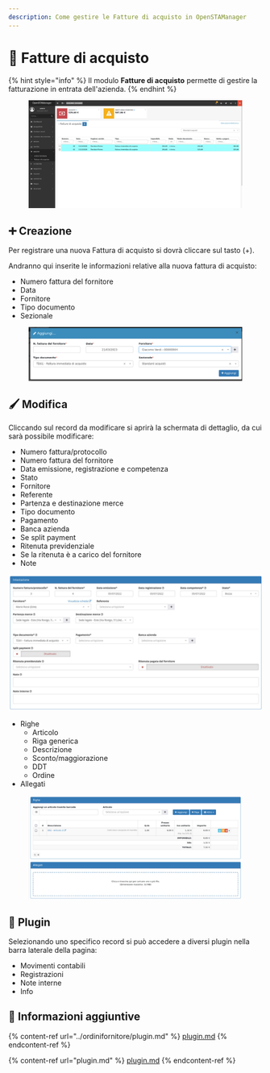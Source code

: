```yaml
---
description: Come gestire le Fatture di acquisto in OpenSTAManager
---
```


# 📄 Fatture di acquisto

{% hint style="info" %}
Il modulo **Fatture di acquisto** permette di gestire la fatturazione in entrata dell'azienda.
{% endhint %}

<figure><img src="../../../../.gitbook/assets/immagine (993).png" alt=""><figcaption></figcaption></figure>

## ➕ Creazione

Per registrare una nuova Fattura di acquisto si dovrà cliccare sul tasto (+).

Andranno qui inserite le informazioni relative alla nuova fattura di acquisto:

* Numero fattura del fornitore
* Data
* Fornitore
* Tipo documento
* Sezionale

<figure><img src="../../../../.gitbook/assets/immagine (505).png" alt=""><figcaption></figcaption></figure>

## 🖌️ Modifica

Cliccando sul record da modificare si aprirà la schermata di dettaglio, da cui sarà possibile modificare:

* Numero fattura/protocollo
* Numero fattura del fornitore
* Data emissione, registrazione e competenza
* Stato
* Fornitore
* Referente
* Partenza e destinazione merce
* Tipo documento
* Pagamento
* Banca azienda
* Se split payment
* Ritenuta previdenziale
* Se la ritenuta è a carico del fornitore
* Note

![](<../../../../.gitbook/assets/image (431).png>)

* Righe
  * Articolo
  * Riga generica
  * Descrizione
  * Sconto/maggiorazione
  * DDT
  * Ordine
* Allegati

<figure><img src="../../../../.gitbook/assets/immagine (496).png" alt=""><figcaption></figcaption></figure>

## 🔧 Plugin

Selezionando uno specifico record si può accedere a diversi plugin nella barra laterale della pagina:

* Movimenti contabili
* Registrazioni
* Note interne
* Info

## 🔽 Informazioni aggiuntive

{% content-ref url="../ordinifornitore/plugin.md" %}
[plugin.md](../ordinifornitore/plugin.md)
{% endcontent-ref %}

{% content-ref url="plugin.md" %}
[plugin.md](plugin.md)
{% endcontent-ref %}
